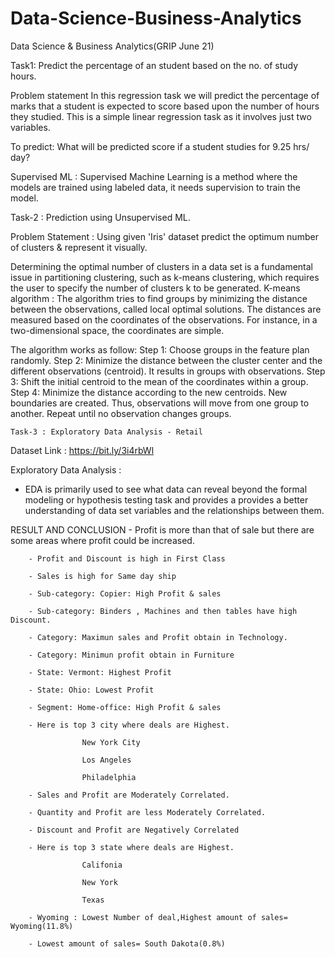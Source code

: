 # Data-Science-Business-Analytics
Data Science & Business Analytics(GRIP June 21)

Task1: Predict the percentage of an student based on the no. of study hours.

Problem statement In this regression task we will predict the percentage of marks that a student is expected to score based upon the number of hours they studied. This is a simple linear regression task as it involves just two variables.

To predict: What will be predicted score if a student studies for 9.25 hrs/ day?

Supervised ML : Supervised Machine Learning is a method where the models are trained using labeled data, it needs supervision to train the model.

Task-2 : Prediction using Unsupervised ML.

Problem Statement : Using given 'Iris' dataset predict the optimum number of clusters & represent it visually.

Determining the optimal number of clusters in a data set is a fundamental issue in partitioning clustering, such as k-means clustering, which requires the user to specify the number of clusters k to be generated.
K-means algorithm :
  The algorithm tries to find groups by minimizing the distance between the observations, called local optimal solutions.
  The distances are measured based on the coordinates of the observations. For instance, in a two-dimensional space, the coordinates are simple.
  
  The algorithm works as follow:
    Step 1: Choose groups in the feature plan randomly.
    Step 2: Minimize the distance between the cluster center and the different observations (centroid). It results in groups with observations.
    Step 3: Shift the initial centroid to the mean of the coordinates within a group.
    Step 4: Minimize the distance according to the new centroids. New boundaries are created. Thus, observations will move from one group to another.
    Repeat until no observation changes groups.     
    
    Task-3 : Exploratory Data Analysis - Retail

Dataset Link : https://bit.ly/3i4rbWl

Exploratory Data Analysis :
  - EDA is primarily used to see what data can reveal beyond the formal modeling or hypothesis testing task and provides a provides a better understanding of data set variables       and the relationships between them.
 
 RESULT AND CONCLUSION
         - Profit is more than that of sale but there are some areas where profit could be increased.

        - Profit and Discount is high in First Class

        - Sales is high for Same day ship

        - Sub-category: Copier: High Profit & sales

        - Sub-category: Binders , Machines and then tables have high Discount.

        - Category: Maximun sales and Profit obtain in Technology.

        - Category: Minimun profit obtain in Furniture

        - State: Vermont: Highest Profit

        - State: Ohio: Lowest Profit

        - Segment: Home-office: High Profit & sales

        - Here is top 3 city where deals are Highest.

                    New York City

                    Los Angeles

                    Philadelphia

        - Sales and Profit are Moderately Correlated.

        - Quantity and Profit are less Moderately Correlated.

        - Discount and Profit are Negatively Correlated

        - Here is top 3 state where deals are Highest.

                    Califonia

                    New York

                    Texas

        - Wyoming : Lowest Number of deal,Highest amount of sales= Wyoming(11.8%)

        - Lowest amount of sales= South Dakota(0.8%) 
